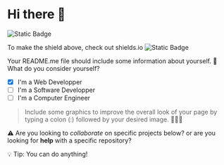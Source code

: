 # Hi there 👋
![Static Badge](https://img.shields.io/badge/Mr_Rilett-Nora_Frances_Henderson-blue)

To make the shield above, check out shields.io ![Static Badge](https://img.shields.io/badge/to%20make%20anything%20you%20would%20like!-8A2BE2)

Your README.me file should include some information about yourself. 
:memo: What do you consider yourself?
  - [x] I'm a Web Developper
  - [ ] I'm a Software Developper
  - [ ] I'm a Computer Engineer

> Include some graphics to improve the overall look of your page by typing a colon (:) followed by your desired image.
🤡🥶🤠


:warning: Are you looking to *collaborate* on specific projects below? or are you looking for **help** with a specific repository?

:bulb: Tip: You can do anything!


